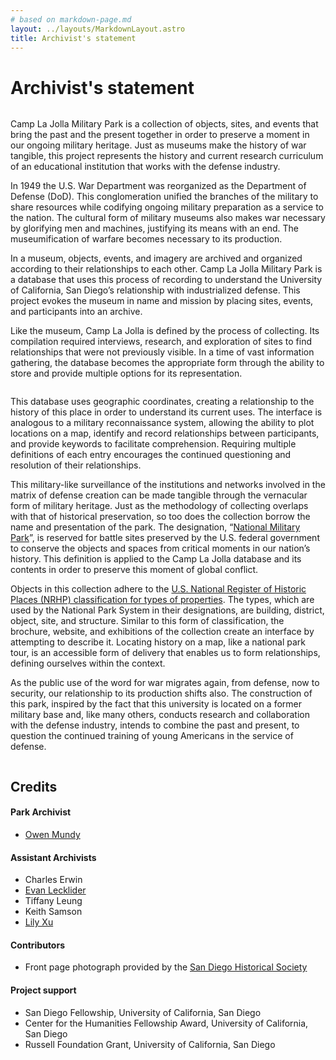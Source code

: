 ```yaml
---
# based on markdown-page.md
layout: ../layouts/MarkdownLayout.astro
title: Archivist's statement
---
```


# Archivist's statement


<div class="row">

<div class="col-12 col-lg-6 my-2">
<img src="https://owenmundy.com/_site/content/camp-la-jolla/images/_MG_9295_1000w.jpg" alt="" class="img-fluid">
</div>

<div class="col-12 col-lg-6 my-2">

Camp La Jolla Military Park is a collection of objects, sites, and events that bring the past and the present together in order to preserve a moment in our ongoing military heritage. Just as museums make the history of war tangible, this project represents the history and current research curriculum of an educational institution that works with the defense industry.

In 1949 the U.S. War Department was reorganized as the Department of Defense (DoD). This conglomeration unified the branches of the military to share resources while codifying ongoing military preparation as a service to the nation. The cultural form of military museums also makes war necessary by glorifying men and machines, justifying its means with an end. The museumification of warfare becomes necessary to its production.

</div>
</div>



<div class="row my-3">
<div class="col-12 col-lg-6 my-2">

In a museum, objects, events, and imagery are archived and organized according to their relationships to each other. Camp La Jolla Military Park is a database that uses this process of recording to understand the University of California, San Diego’s relationship with industrialized defense. This project evokes the museum in name and mission by placing sites, events, and participants into an archive.

Like the museum, Camp La Jolla is defined by the process of collecting. Its compilation required interviews, research, and exploration of sites to find relationships that were not previously visible. In a time of vast information gathering, the database becomes the appropriate form through the ability to store and provide multiple options for its representation.

</div>
<div class="col-12 col-lg-6 my-2">
<img src="https://owenmundy.com/_site/content/camp-la-jolla/images/_MG_8341_1000w.jpg" alt="" class="img-fluid">
</div>
</div>








<div class="row">

<div class="col-12 col-lg-6 my-2">
<img src="https://owenmundy.com/_site/content/camp-la-jolla/images/design_camplajolla_edit_page.jpg" alt="" class="img-fluid">
</div>

<div class="col-12 col-lg-6 my-2">

This database uses geographic coordinates, creating a relationship to the history of this place in order to understand its current uses. The interface is analogous to a military reconnaissance system, allowing the ability to plot locations on a map, identify and record relationships between participants, and provide keywords to facilitate comprehension. Requiring multiple definitions of each entry encourages the continued questioning and resolution of their relationships.

This military-like surveillance of the institutions and networks involved in the matrix of defense creation can be made tangible through the vernacular form of military heritage. Just as the methodology of collecting overlaps with that of historical preservation, so too does the collection borrow the name and presentation of the park. The designation, “[National Military Park](https://en.wikipedia.org/wiki/National_military_park)”, is reserved for battle sites preserved by the U.S. federal government to conserve the objects and spaces from critical moments in our nation’s history. This definition is applied to the Camp La Jolla database and its contents in order to preserve this moment of global conflict.

</div>
</div>


 




<div class="row my-3">
<div class="col-12 col-lg-6 my-2">

Objects in this collection adhere to the [U.S. National Register of Historic Places (NRHP) classification for types of properties](https://en.wikipedia.org/wiki/National_Register_of_Historic_Places_property_types). The types, which are used by the National Park System in their designations, are building, district, object, site, and structure. Similar to this form of classification, the brochure, website, and exhibitions of the collection create an interface by attempting to describe it. Locating history on a map, like a national park tour, is an accessible form of delivery that enables us to form relationships, defining ourselves within the context.

As the public use of the word for war migrates again, from defense, now to security, our relationship to its production shifts also. The construction of this park, inspired by the fact that this university is located on a former military base and, like many others, conducts research and collaboration with the defense industry, intends to combine the past and present, to question the continued training of young Americans in the service of defense.

</div>
<div class="col-12 col-lg-6 my-2">
<img src="https://owenmundy.com/_site/content/camp-la-jolla/images/IMG_9775_1000w.jpg" alt="" class="img-fluid">
</div>
</div>






## Credits

#### Park Archivist

<ul>
<li><a href="https://owenmundy.com/" target="_blank">Owen Mundy</a></li>
</ul>


#### Assistant Archivists

<ul>
<li>Charles Erwin</li>
<li><a href="https://lecklider.com/" target="_blank">Evan Lecklider</a></li>
<li>Tiffany Leung</li>
<li>Keith Samson</li>
<li><a href="https://lilyxu.net/" target="_blank">Lily Xu</a></li>
</ul>

#### Contributors


<ul>
<li>Front page photograph provided by the <a href="https://sandiegohistory.org/" target="_blank">San Diego Historical Society</a></li>
</ul>


#### Project support

<ul>
<li>San Diego Fellowship, University of California, San Diego</li>
<li>Center for the Humanities Fellowship Award, 
University of California, San Diego</li>
<li>Russell Foundation Grant,
University of California, San Diego</li>
</ul>

<style>



 /* style="width:50%; padding: 10px; float:left" */

</style>

